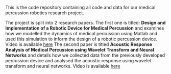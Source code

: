 This is the code repository containing all code and data for our medical percussion robotics research project.

The project is split into 2 research papers. The first one is titled: **Design and Implementation of a Robotic Device for Medical Percussion**
and examines how we modelled the dynamics of medical percussion using Matlab and used this simulation to inform the design of a robotic percussion device. 
Video is available [here][1] 
The second paper is titled **Acoustic Response Analysis of Medical Percussion using Wavelet Transform and Neural Networks** and details how we collected data from the previously developed percussion device and analysed the acoustic response using wavelet transform and neural networks.
Video is available [here][2]

[1]: https://www.youtube.com/watch?v=4OFo_bktEWM
[2]:  https://www.youtube.com/watch?v=4l1HhkSkm_w
